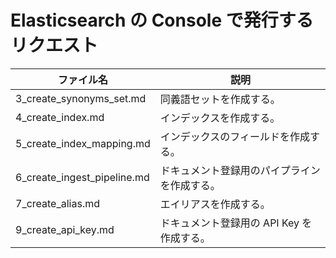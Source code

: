 # Elasticsearch の Console で発行するリクエスト

| ファイル名 | 説明 |
|---|---|
| 3_create_synonyms_set.md | 同義語セットを作成する。 |
| 4_create_index.md | インデックスを作成する。 |
| 5_create_index_mapping.md | インデックスのフィールドを作成する。 |
| 6_create_ingest_pipeline.md | ドキュメント登録用のパイプラインを作成する。 |
| 7_create_alias.md | エイリアスを作成する。 |
| 9_create_api_key.md | ドキュメント登録用の API Key を作成する。 |
